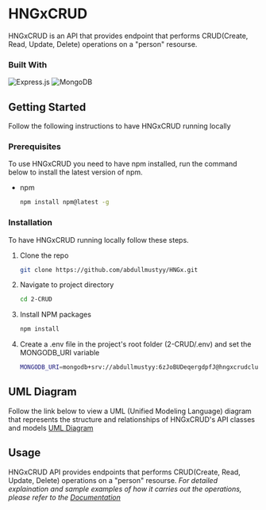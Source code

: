 # HNGxCRUD
HNGxCRUD is an API that provides endpoint that performs CRUD(Create, Read, Update, Delete) operations on a "person" resourse.

### Built With
![Express.js](https://img.shields.io/badge/express.js-%23404d59.svg?style=for-the-badge&logo=express&logoColor=%2361DAFB) 
![MongoDB](https://img.shields.io/badge/MongoDB-%234ea94b.svg?style=for-the-badge&logo=mongodb&logoColor=white) 

<!-- GETTING STARTED -->
## Getting Started

Follow the following instructions to have HNGxCRUD running locally

### Prerequisites

To use HNGxCRUD you need to have npm installed, run the command below to install the latest version of npm.
* npm
  
  ```sh
  npm install npm@latest -g
  ```

### Installation

To have HNGxCRUD running locally follow these steps.

1. Clone the repo
   
   ```sh
   git clone https://github.com/abdullmustyy/HNGx.git
   ```
3. Navigate to project directory
   ```sh
   cd 2-CRUD
   ```
4. Install NPM packages
   ```sh
   npm install
   ```
5. Create a .env file in the project's root folder (2-CRUD/.env) and set the MONGODB_URI variable
   ```sh
   MONGODB_URI=mongodb+srv://abdullmustyy:6zJoBUDeqergdpfJ@hngxcrudcluster.ygmnfrl.mongodb.net/HNGxCRUD?retryWrites=true&w=majority
   ```

## UML Diagram
Follow the link below to view a UML (Unified Modeling Language) diagram that represents the structure and relationships of HNGxCRUD's API classes and models
[UML Diagram](https://lucid.app/lucidchart/b198a344-e1fc-4651-9fd7-ed8ced564136/edit?viewport_loc=-3279%2C-3208%2C2478%2C958%2C0_0&invitationId=inv_7ca63a4d-2c6c-4ade-95f9-39a4b44114f6)

<!-- USAGE EXAMPLES -->
## Usage
HNGxCRUD API provides endpoints that performs CRUD(Create, Read, Update, Delete) operations on a "person" resourse. _For detailed explaination and sample examples of how it carries out the operations, please refer to the [Documentation](https://example.com)_
